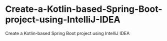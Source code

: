 # Create-a-Kotlin-based-Spring-Boot-project-using-IntelliJ-IDEA
Create a Kotlin-based Spring Boot project using IntelliJ IDEA
